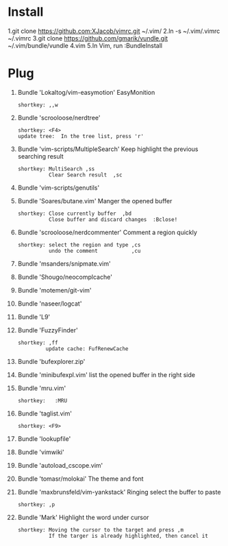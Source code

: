 Install
=====
1.git clone https://github.com:XJacob/vimrc.git ~/.vim/
2.ln -s ~/.vim/.vimrc ~/.vimrc
3.git clone https://github.com/gmarik/vundle.git ~/.vim/bundle/vundle
4.vim
5.In Vim, run :BundleInstall


Plug
=====
1. Bundle 'Lokaltog/vim-easymotion'
   EasyMonition
   ```
   shortkey: ,,w
   ```
2. Bundle 'scrooloose/nerdtree'
   ```
   shortkey: <F4>
   update tree:  In the tree list, press 'r'
   ```
3. Bundle 'vim-scripts/MultipleSearch'
   Keep highlight the previous searching result
   ```
   shortkey: MultiSearch ,ss
             Clear Search result  ,sc
   ```
4. Bundle 'vim-scripts/genutils'

5. Bundle 'Soares/butane.vim'
   Manger the opened buffer
   ```
   shortkey: Close currently buffer  ,bd  
             Close buffer and discard changes  :Bclose!

6. Bundle 'scrooloose/nerdcommenter'
   Comment a region quickly
   ```
   shortkey: select the region and type ,cs 
             undo the comment           ,cu

7. Bundle 'msanders/snipmate.vim'

8. Bundle 'Shougo/neocomplcache'

9. Bundle 'motemen/git-vim'

10. Bundle 'naseer/logcat'

11. Bundle 'L9'

12. Bundle 'FuzzyFinder'
    ```
	shortkey: ,ff
	         update cache: FufRenewCache
	```
13. Bundle 'bufexplorer.zip'
14. Bundle 'minibufexpl.vim'
    list the opened buffer in the right side

15. Bundle 'mru.vim'
    ```
	shortkey:   :MRU
	```

16. Bundle 'taglist.vim'
	```
	shortkey: <F9>
	```

17. Bundle 'lookupfile'

18. Bundle 'vimwiki'

19. Bundle 'autoload_cscope.vim'

20. Bundle 'tomasr/molokai'
    The theme and font

21. Bundle 'maxbrunsfeld/vim-yankstack'
	Ringing select the buffer to paste
    ```
	shortkey: ,p
	```
22. Bundle 'Mark'
    Highlight the word under cursor
	```
	shortkey: Moving the cursor to the target and press ,m
	          If the targer is already highlighted, then cancel it
	```



